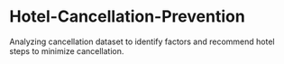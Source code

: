 # Hotel-Cancellation-Prevention
Analyzing cancellation dataset to identify factors and recommend hotel steps to minimize cancellation.
